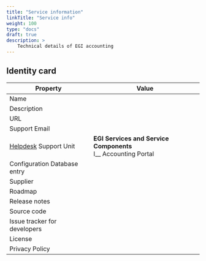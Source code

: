 ```yaml
---
title: "Service information"
linkTitle: "Service info"
weight: 100
type: "docs"
draft: true
description: >
    Technical details of EGI accounting
---
```


## Identity card

<!-- markdownlint-disable line-length no-inline-html no-bare-urls -->

| Property                                | Value                                                                                               |
|-----------------------------------------|--------------------------------------------------------------------------------|
| Name                                    |                                                                                |
| Description                             |                                                                                |
| URL                                     |                                                                                |
| Support Email                           |                                                                                |
| [Helpdesk](../../helpdesk) Support Unit | **EGI Services and Service Components** <br/> I__ Accounting Portal            |
| Configuration Database entry            |                                                                                |
| Supplier                                |                                                                                |
| Roadmap                                 |                                                                                |
| Release notes                           |                                                                                |
| Source code                             |                                                                                |
| Issue tracker for developers            |                                                                                |
| License                                 |                                                                                |
| Privacy Policy                          |                                                                                |

<!-- markdownlint-enable line-length no-inline-html no-bare-urls -->
